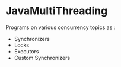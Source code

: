 # JavaMultiThreading

Programs on various concurrency topics as :
<ul>
<li>Synchronizers</li>
<li>Locks</li>
<li>Executors</li>
<li>Custom Synchronizers</li>
</ul>
